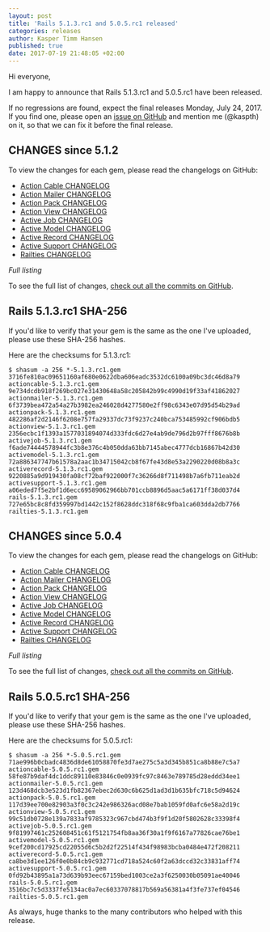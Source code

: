 ```yaml
---
layout: post
title: 'Rails 5.1.3.rc1 and 5.0.5.rc1 released'
categories: releases
author: Kasper Timm Hansen
published: true
date: 2017-07-19 21:48:05 +02:00
---
```


Hi everyone,

I am happy to announce that Rails 5.1.3.rc1 and 5.0.5.rc1 have been released.

If no regressions are found, expect the final releases Monday, July 24, 2017.
If you find one, please open an [issue on GitHub](https://github.com/rails/rails/issues/new)
and mention me (@kaspth) on it, so that we can fix it before the final release.

## CHANGES since 5.1.2

To view the changes for each gem, please read the changelogs on GitHub:

* [Action Cable CHANGELOG](https://github.com/rails/rails/blob/v5.1.3.rc1/actioncable/CHANGELOG.md)
* [Action Mailer CHANGELOG](https://github.com/rails/rails/blob/v5.1.3.rc1/actionmailer/CHANGELOG.md)
* [Action Pack CHANGELOG](https://github.com/rails/rails/blob/v5.1.3.rc1/actionpack/CHANGELOG.md)
* [Action View CHANGELOG](https://github.com/rails/rails/blob/v5.1.3.rc1/actionview/CHANGELOG.md)
* [Active Job CHANGELOG](https://github.com/rails/rails/blob/v5.1.3.rc1/activejob/CHANGELOG.md)
* [Active Model CHANGELOG](https://github.com/rails/rails/blob/v5.1.3.rc1/activemodel/CHANGELOG.md)
* [Active Record CHANGELOG](https://github.com/rails/rails/blob/v5.1.3.rc1/activerecord/CHANGELOG.md)
* [Active Support CHANGELOG](https://github.com/rails/rails/blob/v5.1.3.rc1/activesupport/CHANGELOG.md)
* [Railties CHANGELOG](https://github.com/rails/rails/blob/v5.1.3.rc1/railties/CHANGELOG.md)

*Full listing*

To see the full list of changes, [check out all the commits on
GitHub](https://github.com/rails/rails/compare/v5.1.2...v5.1.3.rc1).

## Rails 5.1.3.rc1 SHA-256

If you'd like to verify that your gem is the same as the one I've uploaded,
please use these SHA-256 hashes.

Here are the checksums for 5.1.3.rc1:

```
$ shasum -a 256 *-5.1.3.rc1.gem
3716fe810ac09651160af680e0622dba606eadc3532dc6100a09bc3dc46d8a79  actioncable-5.1.3.rc1.gem
9e734dcdb918f269bc027e31430648a58c205842b99c4990d19f33af41862027  actionmailer-5.1.3.rc1.gem
6f3739bea472a54a27b3982ea246028d4277580e2ff98c6343e07d95d54b29ad  actionpack-5.1.3.rc1.gem
482286af2d2146f6208e757fa29337dc73f9237c240bca753485992cf906bdb5  actionview-5.1.3.rc1.gem
2356ecbc1f1393a1577031894074d333fdc6d27e4ab9de796d2b97fff8676b8b  activejob-5.1.3.rc1.gem
f6ade74444578944fc3b8e376c4b050dda63bb7145abec4777dcb16867b42d30  activemodel-5.1.3.rc1.gem
72a886347747b61578a2aac1b34715042cb8f67fe43d8e53a2290220d08b8a3c  activerecord-5.1.3.rc1.gem
9220885a9d919430fa08cf72baf922000f7c36266d8f711498b7a6fb711eab2d  activesupport-5.1.3.rc1.gem
a06eded7f5e2bf1d6ecc69589062966bb701ccb8896d5aac5a6171ff38d037d4  rails-5.1.3.rc1.gem
727e65bc8c8fd359997bd1442c152f8628ddc318f68c9fba1ca603dda2db7766  railties-5.1.3.rc1.gem

```

## CHANGES since 5.0.4

To view the changes for each gem, please read the changelogs on GitHub:

* [Action Cable CHANGELOG](https://github.com/rails/rails/blob/v5.0.5.rc1/actioncable/CHANGELOG.md)
* [Action Mailer CHANGELOG](https://github.com/rails/rails/blob/v5.0.5.rc1/actionmailer/CHANGELOG.md)
* [Action Pack CHANGELOG](https://github.com/rails/rails/blob/v5.0.5.rc1/actionpack/CHANGELOG.md)
* [Action View CHANGELOG](https://github.com/rails/rails/blob/v5.0.5.rc1/actionview/CHANGELOG.md)
* [Active Job CHANGELOG](https://github.com/rails/rails/blob/v5.0.5.rc1/activejob/CHANGELOG.md)
* [Active Model CHANGELOG](https://github.com/rails/rails/blob/v5.0.5.rc1/activemodel/CHANGELOG.md)
* [Active Record CHANGELOG](https://github.com/rails/rails/blob/v5.0.5.rc1/activerecord/CHANGELOG.md)
* [Active Support CHANGELOG](https://github.com/rails/rails/blob/v5.0.5.rc1/activesupport/CHANGELOG.md)
* [Railties CHANGELOG](https://github.com/rails/rails/blob/v5.0.5.rc1/railties/CHANGELOG.md)

*Full listing*

To see the full list of changes, [check out all the commits on
GitHub](https://github.com/rails/rails/compare/v5.0.4...v5.0.5.rc1).

## Rails 5.0.5.rc1 SHA-256

If you'd like to verify that your gem is the same as the one I've uploaded,
please use these SHA-256 hashes.

Here are the checksums for 5.0.5.rc1:

```
$ shasum -a 256 *-5.0.5.rc1.gem
71ae996b0cbadc4836d8de61058870fe3d7ae275c5a3d345b851ca8b88e7c5a7  actioncable-5.0.5.rc1.gem
58fe87b9daf4dc1ddc89110e83846c0e0939fc97c8463e789785d28eddd34ee1  actionmailer-5.0.5.rc1.gem
123d468dcb3e523d1fb82367ebec2d630c6b625d1ad3d1b635bfc718c5d94624  actionpack-5.0.5.rc1.gem
117d39ee700e82903a3f0c3c242e986326acd08e7bab1059fd0afc6e58a2d19c  actionview-5.0.5.rc1.gem
99c51db0728e139a7833af9785323c967cbd474b3f9f1d20f5802628c33398f4  activejob-5.0.5.rc1.gem
9f81997461c252608451c61f5121754fb8aa36f30a1f9f6167a77826cae76be1  activemodel-5.0.5.rc1.gem
9cef200cd17925cd22055d6c5b2d2f22514f434f98983bcba0484e472f208211  activerecord-5.0.5.rc1.gem
ca8be3d1ee126f0e0b84cb9c932771cd718a524c60f2a63dccd32c33831aff74  activesupport-5.0.5.rc1.gem
0fd92b43895a1a73d639b93eec67159bed1003ce2a3f6250030b05091ae40046  rails-5.0.5.rc1.gem
3516bc7c5d3337fe5134ac0a7ec60337078817b569a56381a4f3fe737ef04546  railties-5.0.5.rc1.gem

```

As always, huge thanks to the many contributors who helped with this release.
